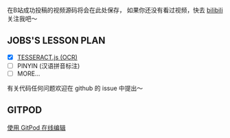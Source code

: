 在B站成功投稿的视频源码将会在此处保存，
如果你还没有看过视频，快去 [bilibili](https://space.bilibili.com/16010275)
关注我吧～

## JOBS'S LESSON PLAN
- [x] [TESSERACT.js (OCR)](https://www.bilibili.com/video/BV1v54y1z7dp)
- [ ] PINYIN (汉语拼音标注)
- [ ] MORE...

有关代码任何问题欢迎在 github 的 issue 中提出～


## GITPOD

[使用 GitPod 在线编辑](https://gitpod.io/#https://github.com/4everlynn/snippet-of-jobs)
